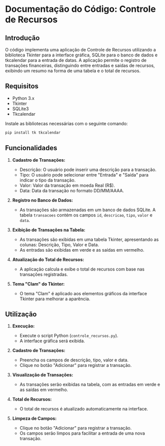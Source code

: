 # Documentação do Código: Controle de Recursos

## Introdução

O código implementa uma aplicação de Controle de Recursos utilizando a biblioteca Tkinter para a interface gráfica, SQLite para o banco de dados e tkcalendar para a entrada de datas. A aplicação permite o registro de transações financeiras, distinguindo entre entradas e saídas de recursos, exibindo um resumo na forma de uma tabela e o total de recursos.

## Requisitos

- Python 3.x
- Tkinter
- SQLite3
- Tkcalendar

Instale as bibliotecas necessárias com o seguinte comando:

```bash
pip install tk tkcalendar
```

## Funcionalidades

1. **Cadastro de Transações:**
   - Descrição: O usuário pode inserir uma descrição para a transação.
   - Tipo: O usuário pode selecionar entre "Entrada" e "Saída" para indicar o tipo da transação.
   - Valor: Valor da transação em moeda Real (R$).
   - Data: Data da transação no formato DD/MM/AAAA.

2. **Registro no Banco de Dados:**
   - As transações são armazenadas em um banco de dados SQLite. A tabela `transacoes` contém os campos `id`, `descricao`, `tipo`, `valor` e `data`.

3. **Exibição de Transações na Tabela:**
   - As transações são exibidas em uma tabela Tkinter, apresentando as colunas: Descrição, Tipo, Valor e Data.
   - As entradas são exibidas em verde e as saídas em vermelho.

4. **Atualização do Total de Recursos:**
   - A aplicação calcula e exibe o total de recursos com base nas transações registradas.

5. **Tema "Clam" do Tkinter:**
   - O tema "Clam" é aplicado aos elementos gráficos da interface Tkinter para melhorar a aparência.

## Utilização

1. **Execução:**
   - Execute o script Python (`controle_recursos.py`).
   - A interface gráfica será exibida.

2. **Cadastro de Transações:**
   - Preencha os campos de descrição, tipo, valor e data.
   - Clique no botão "Adicionar" para registrar a transação.

3. **Visualização de Transações:**
   - As transações serão exibidas na tabela, com as entradas em verde e as saídas em vermelho.

4. **Total de Recursos:**
   - O total de recursos é atualizado automaticamente na interface.

5. **Limpeza de Campos:**
   - Clique no botão "Adicionar" para registrar a transação.
   - Os campos serão limpos para facilitar a entrada de uma nova transação.
